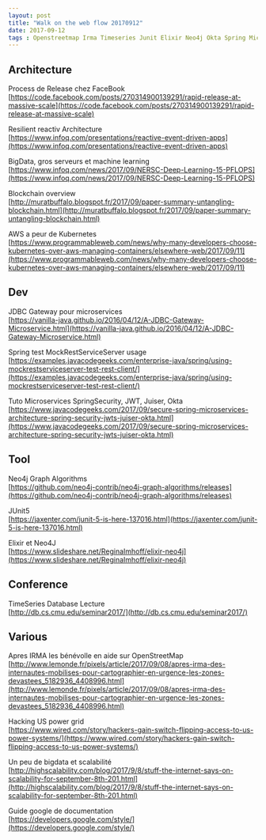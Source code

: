 ```yaml
---
layout: post
title: "Walk on the web flow 20170912"
date: 2017-09-12
tags : Openstreetmap Irma Timeseries Junit Elixir Neo4j Okta Spring Microservices Jdbc Kubernetes AWS Blockchain Release Architecture Reactive Facebook Webflowwalk
---
```


## Architecture

Process de Release chez FaceBook  
[https://code.facebook.com/posts/270314900139291/rapid-release-at-massive-scale](https://code.facebook.com/posts/270314900139291/rapid-release-at-massive-scale)

Resilient reactiv Architecture  
[https://www.infoq.com/presentations/reactive-event-driven-apps](https://www.infoq.com/presentations/reactive-event-driven-apps)

BigData, gros serveurs et machine learning  
[https://www.infoq.com/news/2017/09/NERSC-Deep-Learning-15-PFLOPS](https://www.infoq.com/news/2017/09/NERSC-Deep-Learning-15-PFLOPS)

Blockchain overview  
[http://muratbuffalo.blogspot.fr/2017/09/paper-summary-untangling-blockchain.html](http://muratbuffalo.blogspot.fr/2017/09/paper-summary-untangling-blockchain.html)

AWS a peur de Kubernetes  
[https://www.programmableweb.com/news/why-many-developers-choose-kubernetes-over-aws-managing-containers/elsewhere-web/2017/09/11](https://www.programmableweb.com/news/why-many-developers-choose-kubernetes-over-aws-managing-containers/elsewhere-web/2017/09/11)

## Dev

JDBC Gateway pour microservices  
[https://vanilla-java.github.io/2016/04/12/A-JDBC-Gateway-Microservice.html](https://vanilla-java.github.io/2016/04/12/A-JDBC-Gateway-Microservice.html)

Spring test MockRestServiceServer usage  
[https://examples.javacodegeeks.com/enterprise-java/spring/using-mockrestserviceserver-test-rest-client/](https://examples.javacodegeeks.com/enterprise-java/spring/using-mockrestserviceserver-test-rest-client/)

Tuto Microservices SpringSecurity, JWT, Juiser, Okta  
[https://www.javacodegeeks.com/2017/09/secure-spring-microservices-architecture-spring-security-jwts-juiser-okta.html](https://www.javacodegeeks.com/2017/09/secure-spring-microservices-architecture-spring-security-jwts-juiser-okta.html)

## Tool

Neo4j Graph Algorithms  
[https://github.com/neo4j-contrib/neo4j-graph-algorithms/releases](https://github.com/neo4j-contrib/neo4j-graph-algorithms/releases)

JUnit5  
[https://jaxenter.com/junit-5-is-here-137016.html](https://jaxenter.com/junit-5-is-here-137016.html)

Elixir et Neo4J  
[https://www.slideshare.net/ReginaImhoff/elixir-neo4j](https://www.slideshare.net/ReginaImhoff/elixir-neo4j)

## Conference

TimeSeries Database Lecture  
[http://db.cs.cmu.edu/seminar2017/](http://db.cs.cmu.edu/seminar2017/)

## Various

Apres IRMA les bénévolle en aide sur OpenStreetMap  
[http://www.lemonde.fr/pixels/article/2017/09/08/apres-irma-des-internautes-mobilises-pour-cartographier-en-urgence-les-zones-devastees_5182936_4408996.html](http://www.lemonde.fr/pixels/article/2017/09/08/apres-irma-des-internautes-mobilises-pour-cartographier-en-urgence-les-zones-devastees_5182936_4408996.html)

Hacking US power grid  
[https://www.wired.com/story/hackers-gain-switch-flipping-access-to-us-power-systems/](https://www.wired.com/story/hackers-gain-switch-flipping-access-to-us-power-systems/)

Un peu de bigdata et scalabilité  
[http://highscalability.com/blog/2017/9/8/stuff-the-internet-says-on-scalability-for-september-8th-201.html](http://highscalability.com/blog/2017/9/8/stuff-the-internet-says-on-scalability-for-september-8th-201.html)

Guide google de documentation  
[https://developers.google.com/style/](https://developers.google.com/style/) 

